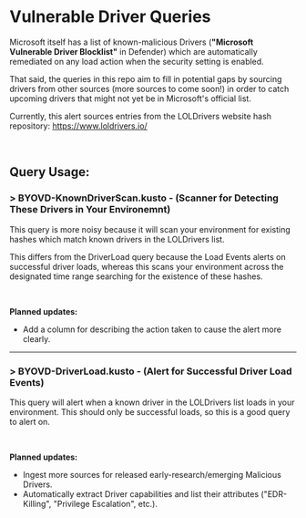 # Vulnerable Driver Queries

Microsoft itself has a list of known-malicious Drivers (**"Microsoft Vulnerable Driver Blocklist"** in Defender) which are automatically remediated on any load action when the security setting is enabled.

That said, the queries in this repo aim to fill in potential gaps by sourcing drivers from other sources (more sources to come soon!) in order to catch upcoming drivers that might not yet be in Microsoft's official list. 

Currently, this alert sources entries from the LOLDrivers website hash repository: https://www.loldrivers.io/ 

&nbsp;

## Query Usage:
### > BYOVD-KnownDriverScan.kusto - (Scanner for Detecting These Drivers in Your Environemnt)
This query is more noisy because it will scan your environment for existing hashes which match known drivers in the LOLDrivers list. 

This differs from the DriverLoad query because the Load Events alerts on successful driver loads, whereas this scans your environment across the designated time range searching for the existence of these hashes. 

&nbsp;

**Planned updates:**
- Add a column for describing the action taken to cause the alert more clearly.

---

### > BYOVD-DriverLoad.kusto - (Alert for Successful Driver Load Events)
This query will alert when a known driver in the LOLDrivers list loads in your environment. This should only be successful loads, so this is a good query to alert on.

&nbsp;

**Planned updates:**
- Ingest more sources for released early-research/emerging Malicious Drivers.
- Automatically extract Driver capabilities and list their attributes ("EDR-Killing", "Privilege Escalation", etc.).
